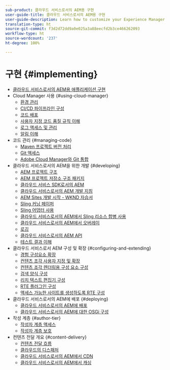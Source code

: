 ```yaml
---
sub-product: 클라우드 서비스로서의 AEM용 구현
user-guide-title: 클라우드 서비스로서의 AEM용 구현
user-guide-description: Learn how to customize your Experience Manager as a Cloud Service deployment, including development and deployment topics.
translation-type: ht
source-git-commit: f3d2d72dd9a0e025a3a88eecfd2b3ce466262093
workflow-type: ht
source-wordcount: '237'
ht-degree: 100%

---
```



# 구현 {#implementing}

+ [클라우드 서비스로서의 AEM용 애플리케이션 구현](/help/implementing/home.md)
+ Cloud Manager 사용 {#using-cloud-manager}
   + [환경 관리](cloud-manager/manage-environments.md)
   + [CI/CD 파이프라인 구성](cloud-manager/configure-pipeline.md)
   + [코드 배포](cloud-manager/deploy-code.md)
   + [사용자 지정 코드 품질 규칙 이해](cloud-manager/custom-code-quality-rules.md)
   + [로그 액세스 및 관리](cloud-manager/manage-logs.md)
   + [알림 이해](cloud-manager/notifications.md)
+ 코드 관리 {#managing-code}
   + [Maven 프로젝트 버전 처리](cloud-manager/project-version-handling.md)
   + [Git 액세스](cloud-manager/accessing-git.md)
   + [Adobe Cloud Manager와 Git 통합](cloud-manager/integrating-with-git.md)
+ 클라우드 서비스로서의 AEM을 위한 개발 {#developing}
   + [AEM 프로젝트 구조](developing/introduction/aem-project-content-package-structure.md)
   + [AEM 프로젝트 저장소 구조 패키지](developing/introduction/repository-structure-package.md)
   + [클라우드 서비스 SDK로서의 AEM](developing/introduction/aem-as-a-cloud-service-sdk.md)
   + [클라우드 서비스로서의 AEM 개발 지침](developing/introduction/development-guidelines.md)
   + [AEM Sites 개발 시작 - WKND 자습서](developing/introduction/develop-wknd-tutorial.md)
   + [Sling 커닝 페이퍼](developing/introduction/sling-cheatsheet.md)
   + [Sling 어댑터 사용](developing/introduction/sling-adapters.md)
   + [클라우드 서비스로서의 AEM에서 Sling 리소스 합병 사용](developing/introduction/sling-resource-merger.md)
   + [클라우드 서비스로서의 AEM에서 오버레이](developing/introduction/overlays.md)
   + [로깅](developing/introduction/logging.md)
   + [클라우드 서비스로서의 AEM API](https://docs.adobe.com/content/help/en/experience-manager-cloud-service/implementing/developing/ref/javadoc/index.html)
   + [테스트 결과 이해](/help/implementing/developing/introduction/understand-test-results.md)
+ 클라우드 서비스로서 AEM 구성 및 확장 {#configuring-and-extending}
   + [경험 구성요소 확장](developing/extending/experience-fragments.md)
   + [컨텐츠 조각 사용자 지정 및 확장](developing/extending/content-fragments-customizing.md)
   + [컨텐츠 조각 렌더링용 구성 요소 구성](developing/extending/content-fragments-configuring-components-rendering.md)
   + [검색 양식 구성](developing/extending/search-forms.md)
   + [리치 텍스트 편집기 구성](/help/implementing/developing/extending/rich-text-editor.md)
   + [RTE 플러그인 구성](/help/implementing/developing/extending/configure-rich-text-editor-plug-ins.md)
   + [액세스 가능한 사이트를 생성하도록 RTE 구성](/help/implementing/developing/extending/rte-accessible-content.md)
+ 클라우드 서비스로서의 AEM에 배포 {#deploying}
   + [클라우드 서비스로서의 AEM에 배포](deploying/overview.md)
   + [클라우드 서비스로서의 AEM에 대한 OSGi 구성](deploying/configuring-osgi.md)
+ 작성 계층 {#author-tier}
   + [작성자 계층 액세스](/help/implementing/author-tier/accessing-the-author-tier.md)
   + [작성자 계층 보호](/help/implementing/author-tier/securing-the-author-tier.md)
+ 컨텐츠 전달 개요 {#content-delivery}
   + [컨텐츠 전달 흐름](dispatcher/overview.md)
   + [클라우드의 디스패처](dispatcher/disp-overview.md)
   + [클라우드 서비스로서의 AEM에서 CDN](dispatcher/cdn.md)
   + [클라우드 서비스로서의 AEM에서 캐싱](dispatcher/caching.md)

